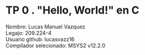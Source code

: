 # TP 0 . "Hello, World!" en C
Nombre: Lucas Manuel Vazquez   
Legajo: 209.224-4  
Usuario github: lucasvazz16  
Compilador selecionado: MSYS2 v12.2.0  
